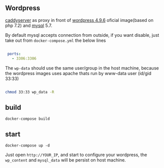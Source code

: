 ## Wordpress


[caddyserver](https://github.com/mholt/caddy) as proxy in front of [wordpress 4.9.6](https://store.docker.com/images/wordpress) oficial image(based on php 7.2) and [mysql](https://store.docker.com/images/mysql) 5.7.

By default mysql accepts connection from outside, if you want disable, just take out from `docker-compose.yml` the below lines

```yaml 

 ports:
   - 3306:3306

```

The `wp-data` should use the same user/group in the host machine, because the wordpress images uses apache thats run by www-data user (id/gid 33:33)

```sh

chmod 33:33 wp_data -R

```

## build

```  
docker-compose build
```

## start

```
docker-compose up -d
```

Just open `http://YOUR_IP`, and start to configure your wordpress, the `wp_content` and `mysql_data` will be persist on
host machine.